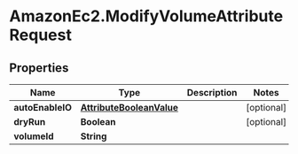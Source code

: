 # AmazonEc2.ModifyVolumeAttributeRequest

## Properties

Name | Type | Description | Notes
------------ | ------------- | ------------- | -------------
**autoEnableIO** | [**AttributeBooleanValue**](AttributeBooleanValue.md) |  | [optional] 
**dryRun** | **Boolean** |  | [optional] 
**volumeId** | **String** |  | 



